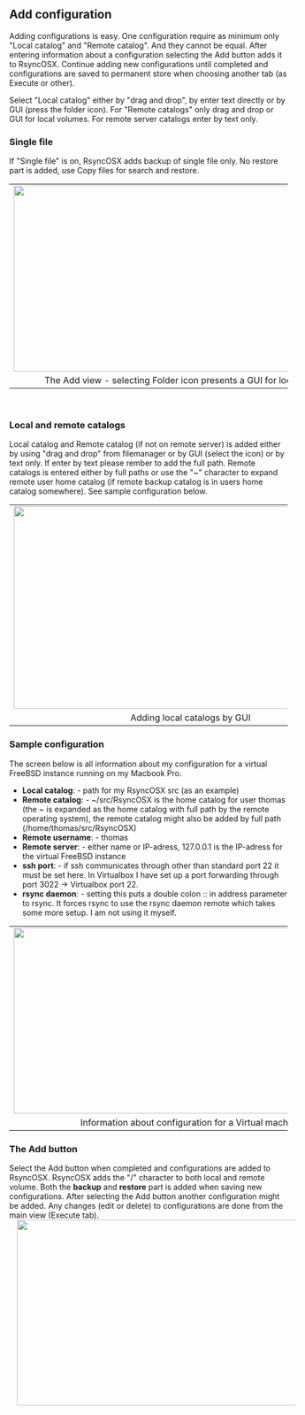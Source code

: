 <h2>Add configuration</h2>

Adding configurations is easy. One configuration require as minimum only "Local catalog" and "Remote catalog". And they cannot be equal. After entering information about a configuration selecting the Add button adds it to RsyncOSX. Continue adding new configurations until completed and configurations are saved to permanent store when choosing another tab (as Execute or other).

Select "Local catalog" either by "drag and drop", by enter text directly or by GUI (press the folder icon).  For "Remote catalogs" only drag and drop or GUI for local volumes. For remote server catalogs enter by text only.

<h3>Single file</h3>

If "Single file" is on, RsyncOSX adds backup of single file only. No restore part is added, use Copy files for search and restore.

<table align="center" cellpadding="0" cellspacing="0" class="tr-caption-container" style="margin-left: auto; margin-right: auto; text-align: center;"><tbody>
<tr><td style="text-align: center;"><img border="0" height="336" src="https://1.bp.blogspot.com/-0qO_rSeuBKA/WAmhh79NoVI/AAAAAAAAL5E/eIDabOVSaWUSDf7GnvcgB79fdNpNNksZwCLcB/s640/Screen%2BShot%2B2016-10-20%2Bat%2B08.52.01.png" style="margin-left: auto; margin-right: auto;" width="640" /></td></tr>
<tr><td class="tr-caption" style="text-align: center;">The Add view - selecting Folder icon presents a GUI for local catalogs</td></tr>
</tbody></table>
<div class="separator" style="clear: both; text-align: center;">
<a href="https://1.bp.blogspot.com/-0qO_rSeuBKA/WAmhh79NoVI/AAAAAAAAL5E/eIDabOVSaWUSDf7GnvcgB79fdNpNNksZwCLcB/s1600/Screen%2BShot%2B2016-10-20%2Bat%2B08.52.01.png" imageanchor="1" style="margin-left: 1em; margin-right: 1em;"></a><br /></div>
<h3>Local and remote catalogs</h3>
Local catalog and Remote catalog (if not on remote server) is added either by using "drag and drop" from filemanager or by GUI (select the icon) or by text only. If enter by text please rember to add the full path. Remote catalogs is entered either by full paths or use the "~" character to expand remote user home catalog (if remote backup catalog is in users home catalog somewhere). See sample configuration below.
<a href="https://1.bp.blogspot.com/-0qO_rSeuBKA/WAmhh79NoVI/AAAAAAAAL5E/eIDabOVSaWUSDf7GnvcgB79fdNpNNksZwCLcB/s1600/Screen%2BShot%2B2016-10-20%2Bat%2B08.52.01.png" imageanchor="1" style="margin-left: 1em; margin-right: 1em;"></a>
<table align="center" cellpadding="0" cellspacing="0" class="tr-caption-container" style="margin-left: auto; margin-right: auto; text-align: center;"><tbody>
<tr><td style="text-align: center;"><a href="https://3.bp.blogspot.com/-c2w2h5xX9ag/WAmhh0ImdxI/AAAAAAAAL5I/oMN2h-FxbQU6cQbQVj3O4VERrnnpfqeLgCLcB/s1600/Screen%2BShot%2B2016-10-20%2Bat%2B08.52.31.png" imageanchor="1" style="margin-left: auto; margin-right: auto;"><img border="0" height="366" src="https://3.bp.blogspot.com/-c2w2h5xX9ag/WAmhh0ImdxI/AAAAAAAAL5I/oMN2h-FxbQU6cQbQVj3O4VERrnnpfqeLgCLcB/s640/Screen%2BShot%2B2016-10-20%2Bat%2B08.52.31.png" width="640" /></a></td></tr>
<tr><td class="tr-caption" style="text-align: center;">Adding local catalogs by GUI</td></tr>
</tbody></table>
<h3>Sample configuration</h3>
The screen below is all information about my configuration for a virtual FreeBSD instance running on my Macbook Pro.
<ul>
<li><b>Local catalog</b>: - path for my RsyncOSX src (as an example)</li>
<li><b>Remote catalog</b>: - ~/src/RsyncOSX is the home catalog for user thomas (the ~ is expanded as the home catalog with full path by the remote operating system), the remote catalog might also be added by full path (/home/thomas/src/RsyncOSX)</li>
<li><b>Remote username</b>: - thomas</li>
<li><b>Remote server</b>: - either name or IP-adress, 127.0.0.1 is the IP-adress for the virtual FreeBSD instance</li>
<li><b>ssh port</b>: - if ssh communicates through other than standard port 22 it must be set here. In Virtualbox I have set up a port forwarding through port 3022 -&gt; Virtualbox port 22.</li>
<li><b>rsync daemon</b>: - setting this puts a double colon :: in address parameter to rsync. It forces rsync to use the rsync daemon remote which takes some more setup. I am not using it myself.</li>
</ul>
<table align="center" cellpadding="0" cellspacing="0" class="tr-caption-container" style="margin-left: auto; margin-right: auto; text-align: center;"><tbody>
<tr><td style="text-align: center;"><a href="https://2.bp.blogspot.com/-gi2FYh-_LBY/WAmhiEf5ZrI/AAAAAAAAL5M/q592yuxR-QIxu9c2ES9RctnCHQClwlowgCLcB/s1600/Screen%2BShot%2B2016-10-20%2Bat%2B09.16.23.png" imageanchor="1" style="margin-left: auto; margin-right: auto;"><img border="0" height="336" src="https://2.bp.blogspot.com/-gi2FYh-_LBY/WAmhiEf5ZrI/AAAAAAAAL5M/q592yuxR-QIxu9c2ES9RctnCHQClwlowgCLcB/s640/Screen%2BShot%2B2016-10-20%2Bat%2B09.16.23.png" width="640" /></a></td></tr>
<tr><td class="tr-caption" style="text-align: center;">Information about configuration for a Virtual machine</td></tr>
</tbody></table>
<h3>The Add button</h3>
Select the Add button when completed and configurations are added to RsyncOSX.  RsyncOSX adds the "/" character to both local and remote volume. Both the <b>backup</b> and <b>restore</b> part is added when saving new configurations. After selecting the Add button another configuration might be added. Any changes (edit or delete) to configurations are done from the main view (Execute tab).

<div class="separator" style="clear: both; text-align: center;">
<a href="https://4.bp.blogspot.com/-EeBIBxlJE0s/WAmhiWeeGDI/AAAAAAAAL5Q/__WJIgbs2bYVcqqLby79vgC4niFvkGy2gCLcB/s1600/Screen%2BShot%2B2016-10-20%2Bat%2B09.16.46.png" imageanchor="1" style="margin-left: 1em; margin-right: 1em;"><img border="0" height="336" src="https://4.bp.blogspot.com/-EeBIBxlJE0s/WAmhiWeeGDI/AAAAAAAAL5Q/__WJIgbs2bYVcqqLby79vgC4niFvkGy2gCLcB/s640/Screen%2BShot%2B2016-10-20%2Bat%2B09.16.46.png" width="640" /></a></div>
